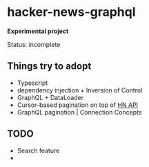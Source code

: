 # hacker-news-graphql

**Experimental project**

Status: incomplete

## Things try to adopt

- Typescript
- dependency injection + Inversion of Control
- GraphQL + DataLoader
- Cursor-based pagination on top of [HN API](https://github.com/HackerNews/API)
- GraphQL pagination | Connection Concepts

## TODO

- Search feature
-
